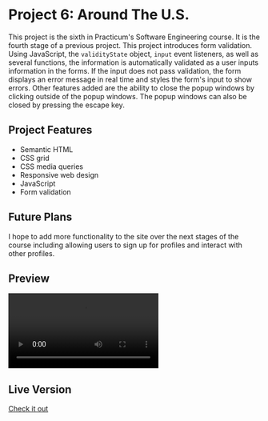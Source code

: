 # Project 6: Around The U.S.

This project is the sixth in Practicum's Software Engineering course. It is the fourth stage of a previous project. This project introduces form validation. Using JavaScript, the `validityState` object, `input` event listeners, as well as several functions, the information is automatically validated as a user inputs information in the forms. If the input does not pass validation, the form displays an error message in real time and styles the form's input to show errors. Other features added are the ability to close the popup windows by clicking outside of the popup windows. The popup windows can also be closed by pressing the escape key.

## Project Features

- Semantic HTML
- CSS grid
- CSS media queries
- Responsive web design
- JavaScript
- Form validation

## Future Plans

I hope to add more functionality to the site over the next stages of the course including allowing users to sign up for profiles and interact with other profiles.

## Preview

<video src="./images/demos/project-6.mkv" controls></video>

## Live Version

<a href="https://skwisgaarr8-9.github.io/se_project_aroundtheus/">Check it out</a>
